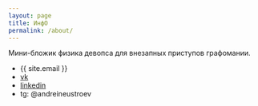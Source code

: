 ```yaml
---
layout: page
title: ИнфО
permalink: /about/
---
```

Мини-бложик физика девопса для внезапных приступов графомании.

* {{ site.email }}
* [vk](https://vk.com/andrei.neustroev)
* [linkedin](https://www.linkedin.com/in/andrei-neustroev-46183258/)
* tg: @andreineustroev

